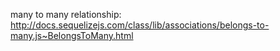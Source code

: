 
many to many relationship:
http://docs.sequelizejs.com/class/lib/associations/belongs-to-many.js~BelongsToMany.html
